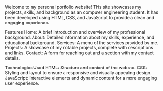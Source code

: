 Welcome to my personal portfolio website! This site showcases my projects, skills, and background as an computer engineering student. It has been developed using HTML, CSS, and JavaScript to provide a clean and engaging experience.

Features
Home: A brief introduction and overview of my professional background.
About: Detailed information about my skills, experience, and educational background.
Services: A menu of the services provided by me.
Projects: A showcase of my notable projects, complete with descriptions and links.
Contact: A form for reaching out and a section with my contact details.

Technologies Used
HTML: Structure and content of the website.
CSS: Styling and layout to ensure a responsive and visually appealing design.
JavaScript: Interactive elements and dynamic content for a more engaging user experience.
